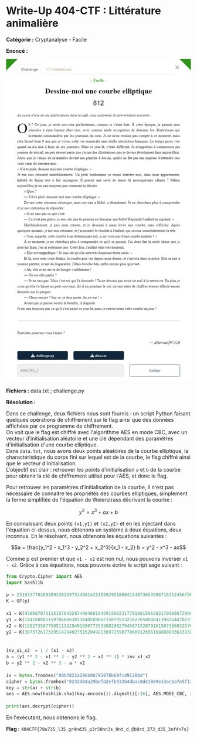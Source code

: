 # Write-Up 404-CTF : Littérature animalière

__Catégorie :__ Cryptanalyse - Facile

**Enoncé :**

![](images/enonce.png)

**Fichiers :** data.txt ; challenge.py

**Résolution :**

Dans ce challenge, deux fichiers nous sont fournis : un script Python faisant quelques opérations de chiffrement sur le flag ainsi que des données affichées par ce programme de chiffrement.  
On voit que le flag est chiffré avec l'algorithme AES en mode CBC, avec un vecteur d'initialisation aléatoire et une clé dépendant des paramètres d'initialisation d'une courbe elliptique.  
Dans `data.txt`, nous avons deux points aléatoires de la courbe elliptique, la charactéristique du corps fini sur lequel est de la courbe, le flag chiffré ainsi que le vecteur d'initialisation.  
L'objectif est clair : retrouver les points d'initialisation `a` et `b` de la courbe pour obtenir la clé de chiffrement utilisé pour l'AES, et donc le flag.

Pour retrouver les paramètres d'initialisation de la courbe, il n'est pas nécessaire de connaitre les propriétés des courbes elliptiques, simplement la forme simplifiée de l'équation de Weierstrass décrivant la courbe :
```math
y^2 = x^3 + ax + b
```
En connaissant deux points `(x1,y1)` et `(x2,y2)` et en les injectant dans l'équation ci-dessus, nous obtenons un système à deux équations, deux inconnus. En le résolvant, nous obtenons les équations suivantes :
```math
a = \frac{y_1^2 - x_1^3 - y_2^2 + x_2^3}{x_1 - x_2}
b = y^2 - x^3 - ax
```
Comme p est premier et que `x1 - x2` est non nul, nous pouvons inverser `x1 - x2`. Grâce à ces équations, nous pouvons écrire le script sage suivant :

```python
from Crypto.Cipher import AES
import hashlib

p = 231933770389389338159753408142515592951889415487365399671635245679612352781
K = GF(p)

x1 = K(93808707311515764328749048019429156823177018815962831703088729905542530725)
y1 = K(144188081159786866301184058966215079553216226588404139826447829786378964579)
x2 = K(139273587750511132949199077353388298279458715287916158719683257616077625421) 
y2 = K(30737261732951428402751520492138972590770609126561688808936331585804316784)


inv_x1_x2  = 1 / (x1 - x2)
a = (y1 ** 2 - x1 ** 3 - y2 ** 2 + x2 ** 3) * inv_x1_x2
b = y2 ** 2 - x2 ** 3 - a * x2

iv = bytes.fromhex("00b7822a196b00795078b69fcd91280d")
cipher = bytes.fromhex("8233d04a29befd2efb932b4dbac8d41869e13ecba7e5f13d48128ddd74ea0c7085b4ff402326870313e2f1dfbc9de3f96225ffbe58a87e687665b7d45a41ac22")
key = str(a) + str(b)
aes = AES.new(hashlib.sha1(key.encode()).digest()[:16], AES.MODE_CBC, iv=iv)

print(aes.decrypt(cipher))
```

En l'exécutant, nous obtenons le flag.

**Flag :** `404CTF{70u735_l35_gr4nd35_p3r50nn3s_0nt_d_@b0rd_373_d35_3nf4n7s}`

